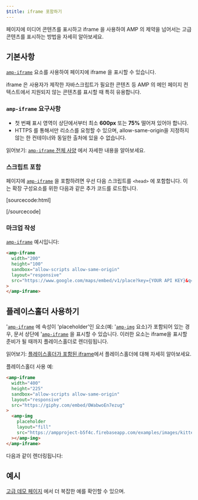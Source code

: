 ```yaml
---
$title: iframe 포함하기
---
```


페이지에 미디어 콘텐츠를 표시하고 iframe 을 사용하여 AMP 의 제약을 넘어서는 고급 콘텐츠를 표시하는 방법을 자세히 알아보세요.

## 기본사항

[`amp-iframe`](../../../../documentation/components/reference/amp-iframe.md) 요소를 사용하여 페이지에 iframe 을 표시할 수 있습니다.

iframe 은 사용자가 제작한 자바스크립트가 필요한 콘텐츠 등 AMP 의 메인 페이지 컨텍스트에서 지원되지 않는 콘텐츠를 표시할 때 특히 유용합니다.

### `amp-iframe` 요구사항

- 첫 번째 표시 영역이 상단에서부터 최소 **600px** 또는 **75%** 떨어져 있어야 합니다.
- HTTPS 를 통해서만 리소스를 요청할 수 있으며, allow-same-origin을 지정하지 않는 한 컨테이너와 동일한 출처에 있을 수 없습니다.

읽어보기: [`amp-iframe` 전체 사양](../../../../documentation/components/reference/amp-iframe.md) 에서 자세한 내용을 알아보세요.

### 스크립트 포함

페이지에 [`amp-iframe`](../../../../documentation/components/reference/amp-iframe.md) 을 포함하려면 우선 다음 스크립트를 `<head>` 에 포함합니다. 이는 확장 구성요소를 위한 다음과 같은 추가 코드를 로드합니다.

[sourcecode:html]

<script async custom-element="amp-iframe"
    src="https://cdn.ampproject.org/v0/amp-iframe-0.1.js"></script>

[/sourcecode]

### 마크업 작성

[`amp-iframe`](../../../../documentation/components/reference/amp-iframe.md) 예시입니다:

```html
<amp-iframe
  width="200"
  height="100"
  sandbox="allow-scripts allow-same-origin"
  layout="responsive"
  src="https://www.google.com/maps/embed/v1/place?key={YOUR API KEY}&q=europe"
>
</amp-iframe>
```

## 플레이스홀더 사용하기 <a name="using-placeholders"></a>

'[`amp-iframe`](../../../../documentation/components/reference/amp-iframe.md) 에 속성이 'placeholder'인 요소(예: '[`amp-img`](../../../../documentation/components/reference/amp-img.md) 요소)가 포함되어 있는 경우, 문서 상단에 '[`amp-iframe`](../../../../documentation/components/reference/amp-iframe.md) 을 표시할 수 있습니다. 이러한 요소는 iframe을 표시할 준비가 될 때까지 플레이스홀더로 렌더링됩니다.

읽어보기: [플레이스홀더가 포함된 iframe](../../../../documentation/components/reference/amp-iframe.md#iframe-with-placeholder)에서 플레이스홀더에 대해 자세히 알아보세요.

플레이스홀더 사용 예:

```html
<amp-iframe
  width="400"
  height="225"
  sandbox="allow-scripts allow-same-origin"
  layout="responsive"
  src="https://giphy.com/embed/OWabwoEn7ezug"
>
  <amp-img
    placeholder
    layout="fill"
    src="https://ampproject-b5f4c.firebaseapp.com/examples/images/kittens-biting.jpg"
  ></amp-img>
</amp-iframe>
```

다음과 같이 렌더링됩니다:

<amp-iframe width="400" height="225"
sandbox="allow-scripts allow-same-origin"
layout="responsive"
src="https://giphy.com/embed/OWabwoEn7ezug">
<amp-img placeholder layout="fill"
src="https://ampproject-b5f4c.firebaseapp.com/examples/images/kittens-biting.jpg"></amp-img>
</amp-iframe>

## 예시

[고급 데모 페이지](../../../../documentation/examples/documentation/amp-iframe.html) 에서 더 복잡한 예를 확인할 수 있으며.
